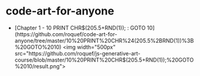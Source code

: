 # code-art-for-anyone

- [Chapter 1 - 10 PRINT CHR$(205.5+RND(1)); : GOTO 10](https://github.com/roquef/code-art-for-anyone/tree/master/10%20PRINT%20CHR%24(205.5%2BRND(1))%3B%20GOTO%2010)
<img width="500px" src="https://github.com/roquef/js-generative-art-course/blob/master/10%20PRINT%20CHR$(205.5+RND(1));%20GOTO%2010/result.png"></img>
